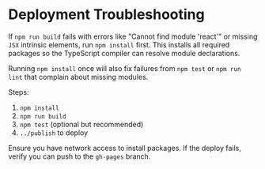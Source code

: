 # Deployment Troubleshooting

If `npm run build` fails with errors like "Cannot find module 'react'" or missing
`JSX` intrinsic elements, run `npm install` first. This installs all required
packages so the TypeScript compiler can resolve module declarations.

Running `npm install` once will also fix failures from `npm test` or `npm run lint`
that complain about missing modules.

Steps:
1. `npm install`
2. `npm run build`
3. `npm test` (optional but recommended)
4. `../publish` to deploy

Ensure you have network access to install packages. If the deploy fails, verify
you can push to the `gh-pages` branch.
